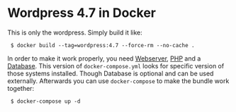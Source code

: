 # Wordpress 4.7 in Docker

This is only the wordpress. Simply build it like:
```
 $ docker build --tag=wordpress:4.7 --force-rm --no-cache .
```

In order to make it work properly, you need [Webserver](https://github.com/subugoe/nginx_docker), [PHP](https://github.com/subugoe/php-fpm_docker) and a [Database](https://hub.docker.com/_/mariadb/). This version of `docker-compose.yml` looks for specific version of those systems installed. Though Database is optional and can be used externally. Afterwards you can use `docker-compose` to make the bundle work together:
```
 $ docker-compose up -d
```

